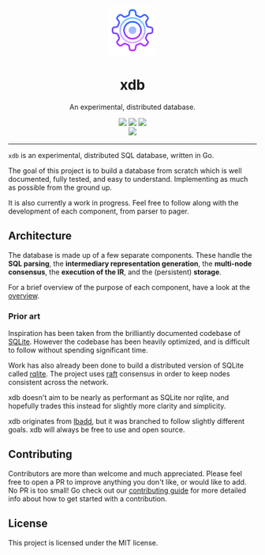 <p align="center"></p>
<p align="center">
    <img src="./.github/logo.png" width="100"></img>
    <h1 align="center">xdb</h1>
    <p align="center">An experimental, distributed database.</p>
    <p align="center">
        <a href="https://github.com/xqueries/xdb/actions"><img src="https://github.com/xqueries/xdb/workflows/Build/badge.svg"></a>
        <a href="https://github.com/xqueries/xdb/actions"><img src="https://github.com/xqueries/xdb/workflows/Tests/badge.svg"></a>
        <a href="https://github.com/xqueries/xdb/actions"><img src="https://github.com/xqueries/xdb/workflows/Static%20analysis/badge.svg"></a>
        <br>
        <img src="https://img.shields.io/badge/status-WIP-yellow">
    </p>
</p>

---

`xdb` is an experimental, distributed SQL database, written in Go.

The goal of this project is to build a database from scratch which is well documented, fully tested, and easy to understand. Implementing as much as possible from the ground up.

It is also currently a work in progress. Feel free to follow along with the development of each component, from parser to pager.

## Architecture

The database is made up of a few separate components. These handle the **SQL parsing**, the **intermediary representation generation**, the **multi-node consensus**, the **execution of the IR**, and the (persistent) **storage**.

For a brief overview of the purpose of each component, have a look at the [overview](./doc/overview.md).

### Prior art
Inspiration has been taken from the brilliantly documented codebase of [SQLite](https://github.com/sqlite/sqlite). However the codebase has been heavily optimized, and is difficult to follow without spending significant time.

Work has also already been done to build a distributed version of SQLite called [rqlite](https://github.com/rqlite/rqlite). The project uses [raft](https://github.com/hashicorp/raft) consensus in order to keep nodes consistent across the network.

xdb doesn't aim to be nearly as performant as SQLite nor rqlite, and hopefully trades this instead for slightly more clarity and simplicity.

xdb originates from [lbadd](http://github.com/xqueries/xdb), but it was branched to follow slightly different goals. xdb will always be free to use and open source.

## Contributing
Contributors are more than welcome and much appreciated. Please feel free to open a PR to improve anything you don't like, or would like to add. No PR is too small! Go check out our [contributing guide](./CONTRIBUTING.md) for more detailed info about how to get started with a contribution.

## License
This project is licensed under the MIT license.


